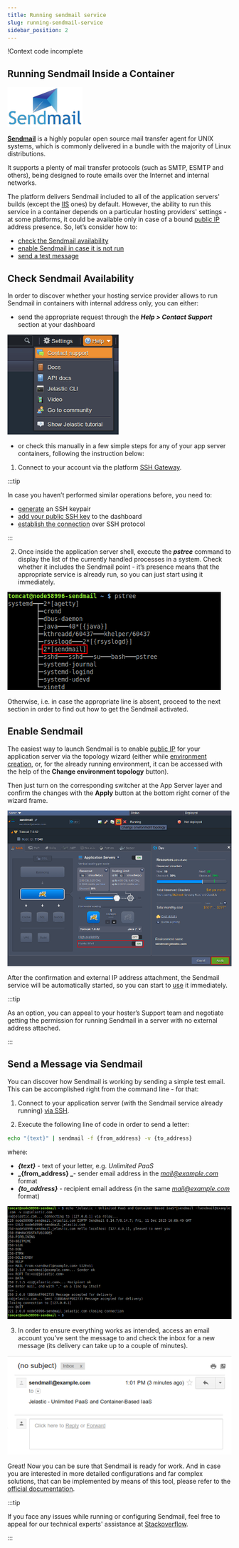 ```yaml
---
title: Running sendmail service
slug: running-sendmail-service
sidebar_position: 2
---
```


!Context code incomplete

## Running Sendmail Inside a Container

<div style={{
    display: 'grid',
    gridTemplateColumns: '0.15fr 1fr',
    gap: '10px'
}}>
<div>
<div style={{
    display: 'flex',
    alignItems: 'center',
    justifyContent: 'cetner',
}}>

![Locale Dropdown](./img/RunningSendmailService/1.png)

</div>
</div>
<div>

[**Sendmail**](https://www.proofpoint.com/us/products/email-protection/open-source-email-solution) is a highly popular open source mail transfer agent for UNIX systems, which is commonly delivered in a bundle with the majority of Linux distributions.

</div>
</div>

It supports a plenty of mail transfer protocols (such as SMTP, ESMTP and others), being designed to route emails over the Internet and internal networks.

The platform delivers Sendmail included to all of the application servers' builds (except the [IIS](/docs/windows-and-.NET/dot-net-core) ones) by default. However, the ability to run this service in a container depends on a particular hosting providers' settings - at some platforms, it could be available only in case of a bound [public IP](/docs/application-setting/external-access-to-applications/public-ip) address presence. So, let’s consider how to:

- [check the Sendmail availability](/docs/deployment-tools/mailings/running-sendmail-service#check-sendmail-availability)
- [enable Sendmail in case it is not run](/docs/deployment-tools/mailings/running-sendmail-service#enable-sendmail)
- [send a test message](/docs/deployment-tools/mailings/running-sendmail-service#send-a-message-via-sendmail)

## Check Sendmail Availability

In order to discover whether your hosting service provider allows to run Sendmail in containers with internal address only, you can either:

- send the appropriate request through the **_Help > Contact Support_** section at your dashboard

<div style={{
    display:'flex',
    justifyContent: 'center',
    margin: '0 0 1rem 0'
}}>

![Locale Dropdown](./img/RunningSendmailService/2.png)

</div>

- or check this manually in a few simple steps for any of your app server containers, following the instruction below:

1. Connect to your account via the platform [SSH Gateway](/docs/deployment-tools/ssh/ssh-overview).

:::tip

In case you haven’t performed similar operations before, you need to:

- [generate](/docs/deployment-tools/ssh/generate-ssh-key) an SSH keypair
- [add your public SSH key](/docs/deployment-tools/ssh/add-ssh-key) to the dashboard
- [establish the connection](/docs/deployment-tools/ssh/ssh-access/overview) over SSH protocol

:::

2. Once inside the application server shell, execute the **_pstree_** command to display the list of the currently handled processes in a system. Check whether it includes the Sendmail point - it’s presence means that the appropriate service is already run, so you can just start using it immediately.

<div style={{
    display:'flex',
    justifyContent: 'center',
    margin: '0 0 1rem 0'
}}>

![Locale Dropdown](./img/RunningSendmailService/3.png)

</div>

Otherwise, i.e. in case the appropriate line is absent, proceed to the next section in order to find out how to get the Sendmail activated.

## Enable Sendmail

The easiest way to launch Sendmail is to enable [public IP](/docs/application-setting/external-access-to-applications/public-ip) for your application server via the topology wizard (either while [environment creation](/docs/environment-management/setting-up-environment), or, for the already running environment, it can be accessed with the help of the **Change environment topology** button).

Then just turn on the corresponding switcher at the App Server layer and confirm the changes with the **Apply** button at the bottom right corner of the wizard frame.

<div style={{
    display:'flex',
    justifyContent: 'center',
    margin: '0 0 1rem 0'
}}>

![Locale Dropdown](./img/RunningSendmailService/4.png)

</div>

After the confirmation and external IP address attachment, the Sendmail service will be automatically started, so you can start to [use](/docs/deployment-tools/mailings/running-sendmail-service#send-a-message-via-sendmail) it immediately.

:::tip

As an option, you can appeal to your hoster’s Support team and negotiate getting the permission for running Sendmail in a server with no external address attached.

:::

## Send a Message via Sendmail

You can discover how Sendmail is working by sending a simple test email. This can be accomplished right from the command line - for that:

1. Connect to your application server (with the Sendmail service already running) [via SSH](/docs/deployment-tools/ssh/ssh-access/overview).

2. Execute the following line of code in order to send a letter:

```bash
echo "{text}" | sendmail -f {from_address} -v {to_address}
```

where:

- **_{text}_** - text of your letter, e.g. _Unlimited PaaS_
- **_{from_address} _**- sender email address in the *mail@example.com* format
- **_{to_address}_** - recipient email address (in the same *mail@example.com* format)

<div style={{
    display:'flex',
    justifyContent: 'center',
    margin: '0 0 1rem 0'
}}>

![Locale Dropdown](./img/RunningSendmailService/5.png)

</div>

3. In order to ensure everything works as intended, access an email account you’ve sent the message to and check the inbox for a new message (its delivery can take up to a couple of minutes).

<div style={{
    display:'flex',
    justifyContent: 'center',
    margin: '0 0 1rem 0'
}}>

![Locale Dropdown](./img/RunningSendmailService/6.png)

</div>

Great! Now you can be sure that Sendmail is ready for work. And in case you are interested in more detailed configurations and far complex solutions, that can be implemented by means of this tool, please refer to the [official documentation](https://www.proofpoint.com/us/products/email-protection/open-source-email-solution).

:::tip

If you face any issues while running or configuring Sendmail, feel free to appeal for our technical experts' assistance at [Stackoverflow](https://stackoverflow.com/questions/tagged/jelastic).

:::
